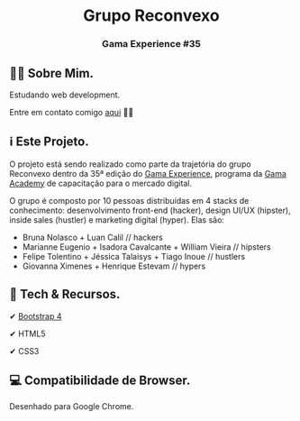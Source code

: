 <h1 align="center">
    Grupo Reconvexo
</h1>
<h3 align="center">
  Gama Experience #35
</h3>

## 👩‍💻 Sobre Mim.
Estudando web development.

Entre em contato comigo [aqui](https://linkedin.com/in/nolascobruna) 🙋‍♀️

## ℹ Este Projeto.
O projeto está sendo realizado como parte da trajetória do grupo Reconvexo dentro da 35ª edição do [Gama Experience](https://gama.academy/experience/), programa da [Gama Academy](https://gama.academy/) de capacitação para o mercado digital.

O grupo é composto por 10 pessoas distribuídas em 4 stacks de conhecimento: desenvolvimento front-end (hacker), design UI/UX (hipster), inside sales (hustler) e marketing digital (hyper). Elas são:
- Bruna Nolasco + Luan Calil // hackers
- Marianne Eugenio + Isadora Cavalcante + William Vieira // hipsters
- Felipe Tolentino + Jéssica Talaisys + Tiago Inoue // hustlers
- Giovanna Ximenes + Henrique Estevam // hypers

## 🚀 Tech & Recursos.

✔ [Bootstrap 4](https://getbootstrap.com/)

✔ HTML5

✔ CSS3

## 💻 Compatibilidade de Browser.
Desenhado para Google Chrome.
